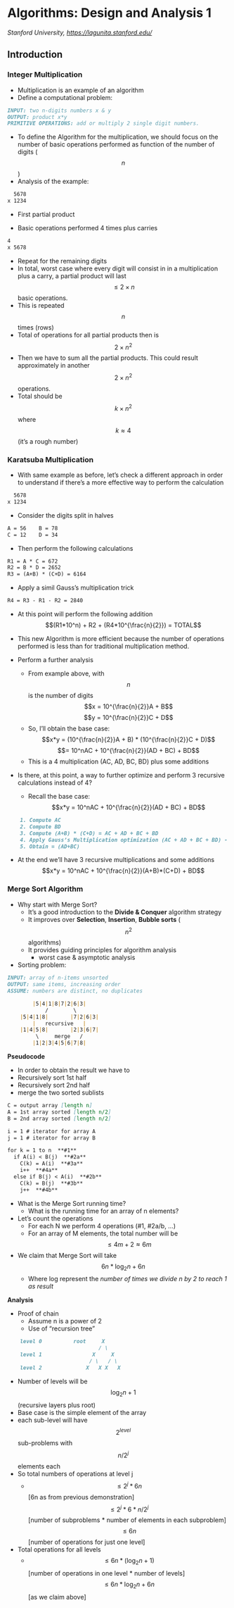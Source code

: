 Algorithms: Design and Analysis 1
===============================================

*Stanford University, https://lagunita.stanford.edu/*

Introduction
------------

### Integer Multiplication

- Multiplication is an example of an algorithm
- Define a computational problem:

```markdown
INPUT: two n-digits numbers x & y
OUTPUT: product x*y
PRIMITIVE OPERATIONS: add or multiply 2 single digit numbers.
```

- To define the Algorithm for the multiplication, we should focus on the number of basic operations performed as function of the number of digits ( $$ n $$ )
- Analysis of the example:

```markdown
  5678
x 1234
```

* First partial product

- Basic operations performed 4 times plus carries

```markdown
4
x 5678
```

  - Repeat for the remaining digits
  - In total, worst case where every digit will consist in in a multiplication plus a carry, a partial product will last $$\leq 2 \times n$$ basic operations.
  - This is repeated $$n$$ times (rows)
  - Total of operations for all partial products then is $$2 \times n^2$$
  - Then we have to sum all the partial products. This could result approximately in another $$2 \times n^2$$ operations.
  - Total should be $$k \times n^2​$$ where $$k \approx 4​$$ (it’s a rough number)

### Karatsuba Multiplication

- With same example as before, let’s check a different approach in order to understand if there’s a more effective way to perform the calculation

```markdown
  5678
x 1234
```

- Consider the digits split in halves

```markdown
A = 56    B = 78
C = 12    D = 34
```

- Then perform the following calculations

```markdown
R1 = A * C = 672
R2 = B * D = 2652
R3 = (A+B) * (C+D) = 6164
```

- Apply a simil Gauss’s multiplication trick

```markdown
R4 = R3 - R1 - R2 = 2840
```

- At this point will perform the following addition
  $$(R1*10^n) + R2 + (R4*10^{\frac{n}{2}}) = TOTAL$$
- This new Algorithm is more efficient because the number of operations performed is less than for traditional multiplication method.

- Perform a further analysis
  - From example above, with $$n$$ is the number of digits
    $$x = 10^{\frac{n}{2}}A + B$$
    $$y = 10^{\frac{n}{2}}C + D$$
  - So, I’ll obtain the base case:
    $$x*y = (10^{\frac{n}{2}}A + B) * (10^{\frac{n}{2}}C + D)$$
      $$= 10^nAC + 10^{\frac{n}{2}}(AD + BC) + BD$$
  - This is a 4 multiplication (AC, AD, BC, BD) plus some additions

- Is there, at this point, a way to further optimize and perform 3 recursive calculations instead of 4?
  - Recall the base case: $$x*y = 10^nAC + 10^{\frac{n}{2}}(AD + BC) + BD$$

```markdown
    1. Compute AC
    2. Compute BD
    3. Compute (A+B) * (C+D) = AC + AD + BC + BD
    4. Apply Gauss’s Multiplication optimization (AC + AD + BC + BD) - AC - BD
    5. Obtain = (AD+BC)
```

- At the end we’ll have 3 recursive multiplications and some additions
  $$x*y = 10^nAC + 10^{\frac{n}{2}}(A+B)*(C+D) + BD$$

### Merge Sort Algorithm
- Why start with Merge Sort?
  - It’s a good introduction to the **Divide & Conquer** algorithm strategy
  - It improves over **Selection**, **Insertion**, **Bubble sorts** ($$n^2$$ algorithms)
  - It provides guiding principles for algorithm analysis
    - worst case & asymptotic analysis
- Sorting problem:

```markdown
INPUT: array of n-items unsorted
OUTPUT: same items, increasing order
ASSUME: numbers are distinct, no duplicates

        |5|4|1|8|7|2|6|3|
            /        \
    |5|4|1|8|       |7|2|6|3|
        |   recursive   |
    |1|4|5|8|       |2|3|6|7|
         \     merge   /
        |1|2|3|4|5|6|7|8|
```

**Pseudocode**

- In order to obtain the result we have to
- Recursively sort 1st half
- Recursively sort 2nd half
- merge the two sorted sublists

```markdown
C = output array [length n]
A = 1st array sorted [length n/2]
B = 2nd array sorted [length n/2]

i = 1 # iterator for array A
j = 1 # iterator for array B

for k = 1 to n  **#1**
  if A(i) < B(j)  **#2a**
    C(k) = A(i)  **#3a**
    i++  **#4a**
  else if B(j) < A(i)  **#2b**
    C(k) = B(j)  **#3b**
    j++  **#4b**
```

- What is the Merge Sort running time?
  - What is the running time for an array of n elements?
- Let’s count the operations
  - For each N we perform 4 operations (#1, #2a/b, …)
  - For an array of M elements, the total number will be $$\leq4m+2\approx6m$$
- We claim that Merge Sort will take $$6n*\log_2 n + 6n$$
  - Where log represent the *number of times we divide n by 2 to reach 1 as result*

**Analysis**

- Proof of chain
  - Assume n is a power of 2
  - Use of “recursion tree”

```markdown
    level 0          root     X
                             / \
    level 1                X     X
                          / \   / \
    level 2              X   X X   X
```

  - Number of levels will be $$\log_2 n + 1$$ (recursive layers plus root)
  - Base case is the simple element of the array
- each sub-level will have $$2^{level}$$ sub-problems with $$n/2^j$$ elements each
- So total numbers of operations at level j
  - $$\leq2^j * 6n$$  [6n as from previous demonstration]
    $$\leq 2^j * 6 * n/2^j$$  [number of subproblems * number of elements in each subproblem]
    $$\leq 6n$$  [number of operations for just one level]
- Total operations for all levels
  - $$\leq 6n * (\log_2 n + 1)$$  [number of operations in one level * number of levels]
    $$\leq 6n*\log_2 n + 6n$$  [as we claim above]



